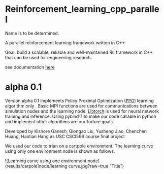 # Reinforcement_learning_cpp_parallel
Name is to be determined.

A parallel reinforcement learning framework written in C++

Goal: build a scalable, reliable and well-maintained RL framework in C++ that can be used for engineering research.

see documentation [here](https://github.com/haotianh9/Reinforcement_learning_cpp_parallel/tree/main/doc/main.pdf)
# alpha 0.1
Version alpha 0.1 implements Policy Proximal Optimization ([PPO](https://arxiv.org/pdf/1707.06347.pdf)) learning algorithm only . Basic MPI functions are used for communications between simulation nodes and the learning node. [Libtorch](https://pytorch.org/cppdocs/) is used for neural network training and inference. Using pybind11 to make our code callable in python and implement other algorithms are our furture goals. 
<!-- We also tried using [Eigen](https://eigen.tuxfamily.org/index.php?title=Main_Page), but finally found that we don't actually need it.  -->

Developed by Kishore Ganesh, Qiongao Liu, Yusheng Jiao, Chenchen Huang, Haotian Hang as USC CSCI596 course final project

We used our code to trian on a cartpole environment. The learning curve using only one environment node is shown as follows.

![Learning curve using one environment node](results/carpole1node/learning curve.jpg?raw=true "Title")
